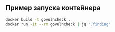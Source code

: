 ## Пример запуска контейнера

```sh
docker build -t govulncheck .
docker run -it --rm govulncheck | jq ".finding"
```